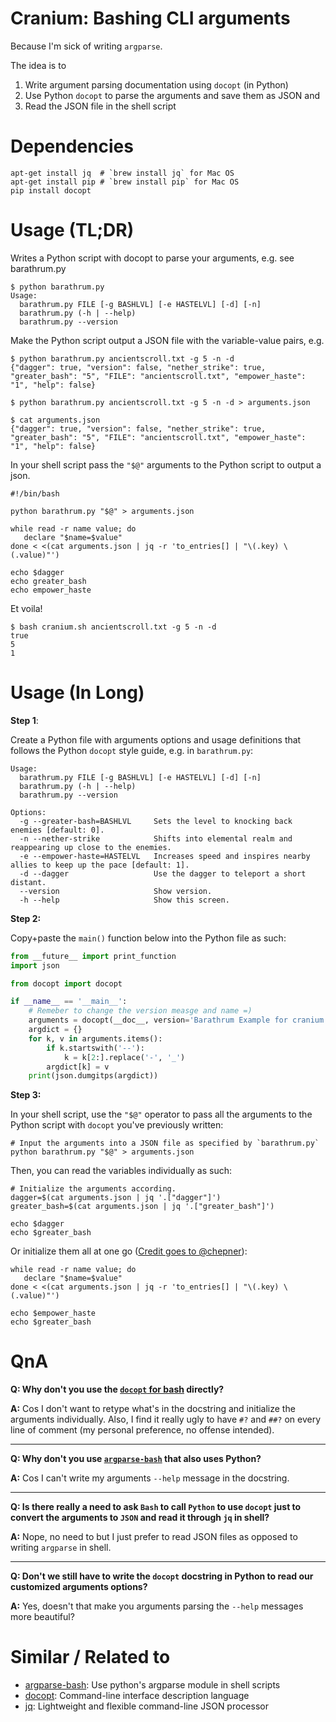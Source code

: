 # Cranium: Bashing CLI arguments

Because I'm sick of writing `argparse`.

The idea is to

 1. Write argument parsing documentation using `docopt` (in Python)
 2. Use Python `docopt` to parse the arguments and save them as JSON and
 3. Read the JSON file in the shell script


Dependencies
====

```
apt-get install jq  # `brew install jq` for Mac OS
apt-get install pip # `brew install pip` for Mac OS
pip install docopt
```

Usage (**TL;DR**)
====

Writes a Python script with docopt to parse your arguments, e.g. see barathrum.py

```
$ python barathrum.py
Usage:
  barathrum.py FILE [-g BASHLVL] [-e HASTELVL] [-d] [-n]
  barathrum.py (-h | --help)
  barathrum.py --version
```

Make the Python script output a JSON file with the variable-value pairs, e.g.

```
$ python barathrum.py ancientscroll.txt -g 5 -n -d
{"dagger": true, "version": false, "nether_strike": true, "greater_bash": "5", "FILE": "ancientscroll.txt", "empower_haste": "1", "help": false}

$ python barathrum.py ancientscroll.txt -g 5 -n -d > arguments.json

$ cat arguments.json
{"dagger": true, "version": false, "nether_strike": true, "greater_bash": "5", "FILE": "ancientscroll.txt", "empower_haste": "1", "help": false}
```

In your shell script pass the `"$@"` arguments to the Python script to output a json.

```
#!/bin/bash

python barathrum.py "$@" > arguments.json

while read -r name value; do
   declare "$name=$value"
done < <(cat arguments.json | jq -r 'to_entries[] | "\(.key) \(.value)"')

echo $dagger
echo greater_bash
echo empower_haste
```


Et voila!

```
$ bash cranium.sh ancientscroll.txt -g 5 -n -d
true
5
1
```


Usage (**In Long**)
====

**Step 1**:

Create a Python file with arguments options and usage definitions that
follows the Python `docopt` style guide, e.g. in `barathrum.py`:

```shell
Usage:
  barathrum.py FILE [-g BASHLVL] [-e HASTELVL] [-d] [-n]
  barathrum.py (-h | --help)
  barathrum.py --version

Options:
  -g --greater-bash=BASHLVL     Sets the level to knocking back enemies [default: 0].
  -n --nether-strike            Shifts into elemental realm and reappearing up close to the enemies.
  -e --empower-haste=HASTELVL   Increases speed and inspires nearby allies to keep up the pace [default: 1].
  -d --dagger                   Use the dagger to teleport a short distant.
  --version                     Show version.
  -h --help                     Show this screen.
```

**Step 2:**

Copy+paste the `main()` function below into the Python file as such:


```python
from __future__ import print_function
import json

from docopt import docopt

if __name__ == '__main__':
    # Remeber to change the version measge and name =)
    arguments = docopt(__doc__, version='Barathrum Example for cranium.sh - version 0.0.1')
    argdict = {}
    for k, v in arguments.items():
        if k.startswith('--'):
            k = k[2:].replace('-', '_')
        argdict[k] = v
    print(json.dumgitps(argdict))
```

**Step 3:**

In your shell script, use the `"$@"` operator to pass all the arguments to the
Python script with `docopt` you've previously written:

```shell
# Input the arguments into a JSON file as specified by `barathrum.py`
python barathrum.py "$@" > arguments.json
```

Then, you can read the variables individually as such:

```shell
# Initialize the arguments according.
dagger=$(cat arguments.json | jq '.["dagger"]')
greater_bash=$(cat arguments.json | jq '.["greater_bash"]')

echo $dagger
echo $greater_bash
```

Or initialize them all at one go ([Credit goes to @chepner](https://stackoverflow.com/q/46187807/610569)):

```shell
while read -r name value; do
   declare "$name=$value"
done < <(cat arguments.json | jq -r 'to_entries[] | "\(.key) \(.value)"')

echo $empower_haste
echo $greater_bash
```


QnA
====

**Q: Why don't you use the [`docopt` for bash](https://github.com/docopt/docopts) directly?**

**A:** Cos I don't want to retype what's in the docstring and initialize the arguments individually. Also, I find it really ugly to have `#?` and `##?` on every line of comment (my personal preference, no offense intended).

----

**Q: Why don't you use [`argparse-bash`](https://github.com/nhoffman/argparse-bash) that also uses Python?**

**A:** Cos I can't write my arguments `--help` message in the docstring.

----

**Q: Is there really a need to ask `Bash` to call `Python` to use `docopt` just to convert the arguments to `JSON` and read it through `jq` in shell?**

**A:** Nope, no need to but I just prefer to read JSON files as opposed to writing `argparse` in shell.


----

**Q: Don't we still have to write the `docopt` docstring in Python to read our customized arguments options?**

**A:** Yes, doesn't that make you arguments parsing the `--help` messages more beautiful?


Similar / Related to
====

 - [argparse-bash](https://github.com/nhoffman/argparse-bash): Use python's argparse module in shell scripts
 - [docopt](http://docopt.org): Command-line interface description language
 - [jq](https://stedolan.github.io/jq): Lightweight and flexible command-line JSON processor
